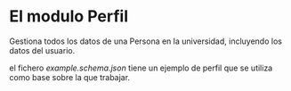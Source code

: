 # El modulo Perfil

Gestiona todos los datos de una Persona en la universidad, incluyendo los datos del usuario.

el fichero *example.schema.json* tiene un ejemplo de perfil que se utiliza como base sobre la que trabajar. 


